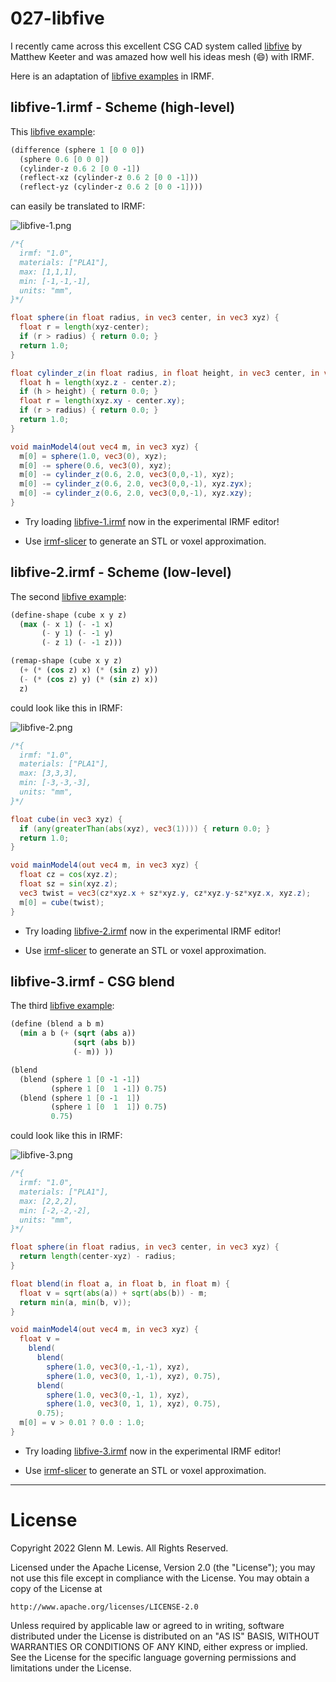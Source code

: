 # 027-libfive

I recently came across this excellent CSG CAD system called
[libfive](https://libfive.com)
by Matthew Keeter and was amazed how well his ideas mesh (:smile:)
with IRMF.

Here is an adaptation of [libfive examples](https://libfive.com/examples)
in IRMF.

## libfive-1.irmf - Scheme (high-level)

This [libfive example](https://libfive.com/examples/#stdlib):

```scheme
(difference (sphere 1 [0 0 0])
  (sphere 0.6 [0 0 0])
  (cylinder-z 0.6 2 [0 0 -1])
  (reflect-xz (cylinder-z 0.6 2 [0 0 -1]))
  (reflect-yz (cylinder-z 0.6 2 [0 0 -1])))
```

can easily be translated to IRMF:

![libfive-1.png](libfive-1.png)

```glsl
/*{
  irmf: "1.0",
  materials: ["PLA1"],
  max: [1,1,1],
  min: [-1,-1,-1],
  units: "mm",
}*/

float sphere(in float radius, in vec3 center, in vec3 xyz) {
  float r = length(xyz-center);
  if (r > radius) { return 0.0; }
  return 1.0;
}

float cylinder_z(in float radius, in float height, in vec3 center, in vec3 xyz) {
  float h = length(xyz.z - center.z);
  if (h > height) { return 0.0; }
  float r = length(xyz.xy - center.xy);
  if (r > radius) { return 0.0; }
  return 1.0;
}

void mainModel4(out vec4 m, in vec3 xyz) {
  m[0] = sphere(1.0, vec3(0), xyz);
  m[0] -= sphere(0.6, vec3(0), xyz);
  m[0] -= cylinder_z(0.6, 2.0, vec3(0,0,-1), xyz);
  m[0] -= cylinder_z(0.6, 2.0, vec3(0,0,-1), xyz.zyx);
  m[0] -= cylinder_z(0.6, 2.0, vec3(0,0,-1), xyz.xzy);
}
```

* Try loading [libfive-1.irmf](https://gmlewis.github.io/irmf-editor/?s=github.com/gmlewis/irmf-examples/blob/master/examples/027-libfive/libfive-1.irmf) now in the experimental IRMF editor!

* Use [irmf-slicer](https://github.com/gmlewis/irmf-slicer) to generate an STL or voxel approximation.

## libfive-2.irmf - Scheme (low-level)

The second [libfive example](https://libfive.com/examples/#scheme):

```scheme
(define-shape (cube x y z)
  (max (- x 1) (- -1 x)
       (- y 1) (- -1 y)
       (- z 1) (- -1 z)))

(remap-shape (cube x y z)
  (+ (* (cos z) x) (* (sin z) y))
  (- (* (cos z) y) (* (sin z) x))
  z)
```

could look like this in IRMF:

![libfive-2.png](libfive-2.png)

```glsl
/*{
  irmf: "1.0",
  materials: ["PLA1"],
  max: [3,3,3],
  min: [-3,-3,-3],
  units: "mm",
}*/

float cube(in vec3 xyz) {
  if (any(greaterThan(abs(xyz), vec3(1)))) { return 0.0; }
  return 1.0;
}

void mainModel4(out vec4 m, in vec3 xyz) {
  float cz = cos(xyz.z);
  float sz = sin(xyz.z);
  vec3 twist = vec3(cz*xyz.x + sz*xyz.y, cz*xyz.y-sz*xyz.x, xyz.z);
  m[0] = cube(twist);
}
```

* Try loading [libfive-2.irmf](https://gmlewis.github.io/irmf-editor/?s=github.com/gmlewis/irmf-examples/blob/master/examples/027-libfive/libfive-2.irmf) now in the experimental IRMF editor!

* Use [irmf-slicer](https://github.com/gmlewis/irmf-slicer) to generate an STL or voxel approximation.

## libfive-3.irmf - CSG blend

The third [libfive example](https://libfive.com/examples/#scheme):

```scheme
(define (blend a b m)
  (min a b (+ (sqrt (abs a))
              (sqrt (abs b))
              (- m)) ))

(blend
  (blend (sphere 1 [0 -1 -1])
         (sphere 1 [0  1 -1]) 0.75)
  (blend (sphere 1 [0 -1  1])
         (sphere 1 [0  1  1]) 0.75)
         0.75)
```

could look like this in IRMF:

![libfive-3.png](libfive-3.png)

```glsl
/*{
  irmf: "1.0",
  materials: ["PLA1"],
  max: [2,2,2],
  min: [-2,-2,-2],
  units: "mm",
}*/

float sphere(in float radius, in vec3 center, in vec3 xyz) {
  return length(center-xyz) - radius;
}

float blend(in float a, in float b, in float m) {
  float v = sqrt(abs(a)) + sqrt(abs(b)) - m;
  return min(a, min(b, v));
}

void mainModel4(out vec4 m, in vec3 xyz) {
  float v =
    blend(
      blend(
        sphere(1.0, vec3(0,-1,-1), xyz),
        sphere(1.0, vec3(0, 1,-1), xyz), 0.75),
      blend(
        sphere(1.0, vec3(0,-1, 1), xyz),
        sphere(1.0, vec3(0, 1, 1), xyz), 0.75),
      0.75);
  m[0] = v > 0.01 ? 0.0 : 1.0;
}
```

* Try loading [libfive-3.irmf](https://gmlewis.github.io/irmf-editor/?s=github.com/gmlewis/irmf-examples/blob/master/examples/027-libfive/libfive-3.irmf) now in the experimental IRMF editor!

* Use [irmf-slicer](https://github.com/gmlewis/irmf-slicer) to generate an STL or voxel approximation.

----------------------------------------------------------------------

# License

Copyright 2022 Glenn M. Lewis. All Rights Reserved.

Licensed under the Apache License, Version 2.0 (the "License");
you may not use this file except in compliance with the License.
You may obtain a copy of the License at

    http://www.apache.org/licenses/LICENSE-2.0

Unless required by applicable law or agreed to in writing, software
distributed under the License is distributed on an "AS IS" BASIS,
WITHOUT WARRANTIES OR CONDITIONS OF ANY KIND, either express or implied.
See the License for the specific language governing permissions and
limitations under the License.
